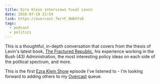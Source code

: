 ```yaml
---
title: Ezra Klein interviews Yuval Levin
date: 2016-07-19 21:54
link: https://overcast.fm/+F_9HbVYz8
tags: 
  - podcast
  - politics
---
```


This is a thoughtful, in-depth conversation that covers from the thesis of Levin's latest book, [The Fractured Republic](https://www.amazon.com/Fractured-Republic-Renewing-America%C2%92s-Individualism/dp/0465061966), his experience working in the Bush (43) Administration, the most interesting policy ideas on each side of the political spectrum, and more. 

This is the first [Ezra Klein Show](https://itunes.apple.com/us/podcast/the-ezra-klein-show/id1081584611) episode I've listened to - I'm looking forward to adding others to my [Overcast](http://overcast.fm) queue. 